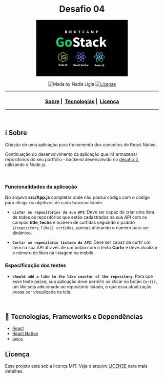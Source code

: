 <h1 align="center">Desafio 04</h1>
<p align="center">
  <img src="assets/logo.jpg" width="300" heigth="300">
</p>


<p align="center">
  <img alt="Made by Nadia Ligia" src="https://img.shields.io/badge/made%20by-Nadia%20Ligia-informational">
  
  <a href="license.md">
  <img alt="License" src="https://img.shields.io/badge/License-MIT-informational">
  </a>
</p>

___

<h3 align="center">
  <a href="#information_source-sobre">Sobre</a>&nbsp;|&nbsp;
  <a href="#rocket-tecnologias-frameworks-dependencias">Tecnologias</a>&nbsp;|&nbsp;
  <a href="#licença">Licença</a>
</h3>

___

<br>

## :information_source: Sobre

Criação de uma aplicação para treinamento dos conceitos de React Native.

Continuação do desenvolvimento da aplicação que irá armazenar repositórios do seu portfólio - backend desenvolvido no [desafio 2](https://github.com/nlnadialigia/desafio-conceitos-node.git), utilizando o Node.js.

<br>

### Funcionalidades da aplicação

No arquivo **src/App.js** completar onde não possui código com o código para atingir os objetivos de cada funcionalidade.

- **`Listar os repositórios da sua API`**: Deve ser capaz de criar uma lista de todos os repositórios que estão cadastrados na sua API com os campos **title**, **techs** e número de curtidas seguindo o padrão `${repository.likes} curtidas`, apenas alterando o número para ser dinâmico.

- **`Curtir um repositório listado da API`**: Deve ser capaz de curtir um item na sua API através de um botão com o texto **Curtir** e deve atualizar o número de likes na listagem no mobile.

### Específicação dos testes

- **`should add a like to the like counter of the repository`**: Para que esse teste passe, sua aplicação deve permitir ao clicar no botão `Curtir`, um like seja adicionado ao repositório listado, e que essa atualização possa ser visualizada na tela.

<br>

## :rocket: Tecnologias, Frameworks e Dependências 

- [React](https://pt-br.reactjs.org/)
- [React Native](https://reactnative.dev/)
- [axios](https://www.npmjs.com/package/axios)



## Licença 

Esse projeto está sob a licença MIT. Veja o arquivo [LICENSE](LICENSE) para mais detalhes.